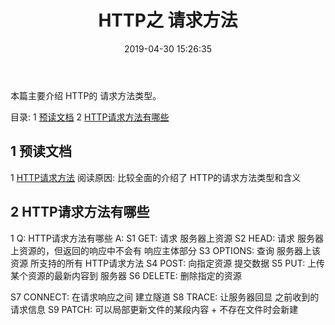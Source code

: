 ﻿---
title: HTTP之 请求方法

date: 2019-04-30 15:26:35

tags: HTTP

categories: HTTP
---

本篇主要介绍 HTTP的 请求方法类型。
<!-- more -->

目录:
1 [预读文档](#1)
2 [HTTP请求方法有哪些](#2)

## <span id="1">1 预读文档 </span>

1 [HTTP请求方法](https://itbilu.com/other/relate/EkwKysXIl.html)
阅读原因: 比较全面的介绍了 HTTP的请求方法类型和含义



## <span id="2"> 2 HTTP请求方法有哪些 </span>

1 Q: HTTP请求方法有哪些
A: 
S1 GET:     请求 服务器上资源
S2 HEAD:    请求 服务器上资源的，但返回的响应中不会有 响应主体部分
S3 OPTIONS: 查询 服务器上该资源 所支持的所有 HTTP请求方法
S4 POST:    向指定资源 提交数据
S5 PUT:     上传某个资源的最新内容到 服务器
S6 DELETE:  删除指定的资源

S7 CONNECT: 在请求响应之间 建立隧道
S8 TRACE:   让服务器回显 之前收到的 请求信息
S9 PATCH:   可以局部更新文件的某段内容 + 不存在文件时会新建